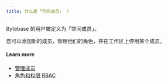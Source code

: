 ```yaml
---
title: 什么是「空间成员」 ?
---
```


Bytebase 的用户被定义为「空间成员」。

您可以添加新的成员，管理他们的角色，并在工作区上停用某个成员。

#### Learn more

- [管理成员](https://www.bytebase.com/docs/get-started/step-by-step/manage-members)
- [角色和权限 RBAC](https://www.bytebase.com/docs/concepts/roles-and-permissions)
